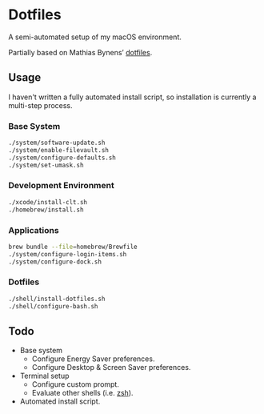# Dotfiles

A semi-automated setup of my macOS environment.

Partially based on Mathias Bynens’ [dotfiles](https://github.com/mathiasbynens/dotfiles).

## Usage

I haven't written a fully automated install script, so installation is currently a multi-step process.

### Base System

```bash
./system/software-update.sh
./system/enable-filevault.sh
./system/configure-defaults.sh
./system/set-umask.sh
```

### Development Environment

```bash
./xcode/install-clt.sh
./homebrew/install.sh
```

### Applications

```bash
brew bundle --file=homebrew/Brewfile
./system/configure-login-items.sh
./system/configure-dock.sh
```

### Dotfiles

```bash
./shell/install-dotfiles.sh
./shell/configure-bash.sh
```

## Todo

* Base system
  * Configure Energy Saver preferences.
  * Configure Desktop & Screen Saver preferences.
* Terminal setup
  * Configure custom prompt.
  * Evaluate other shells (i.e. [zsh](http://www.zsh.org/)).
* Automated install script.

